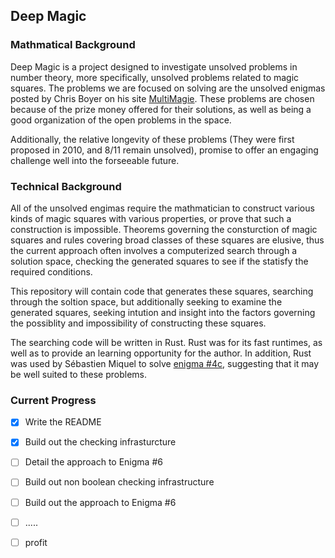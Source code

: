 ## Deep Magic

### Mathmatical Background

Deep Magic is a project designed to investigate unsolved problems in number theory, more specifically, unsolved problems related to magic squares. The problems we are focused on solving are the unsolved enigmas posted by Chris Boyer on his site [MultiMagie](http://www.multimagie.com/English/Enigmas.htm). These problems are chosen because of the prize money offered for their solutions, as well as being a good organization of the open problems in the space.

Additionally, the relative longevity of these problems (They were first proposed in 2010, and 8/11 remain unsolved), promise to offer an engaging challenge well into the forseeable future.

### Technical Background

All of the unsolved engimas require the mathmatician to construct various kinds of magic squares with various properties, or prove that such a construction is impossible. Theorems governing the consturction of magic squares and rules covering broad classes of these squares are elusive, thus the current approach often involves a computerized search through a solution space, checking the generated squares to see if the statisfy the required conditions.

This repository will contain code that generates these squares, searching through the soltion space, but additionally seeking to examine the generated squares, seeking intution and insight into the factors governing the possiblity and impossibility of constructing these squares.

The searching code will be written in Rust. Rust was for its fast runtimes, as well as to provide an learning opportunity for the author. In addition, Rust was used by Sébastien Miquel to solve [enigma #4c](http://www.multimagie.com/English/SquaresOfCubes.htm#7x7), suggesting that it may be well suited to these problems.

### Current Progress

- [x] Write the README
- [x] Build out the checking infrasturcture
- [ ] Detail the approach to Enigma #6
- [ ] Build out non boolean checking infrastructure
- [ ] Build out the approach to Enigma #6
- [ ] .....
- [ ] profit



